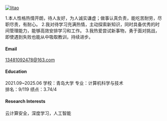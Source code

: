 

[![litao](https://img.shields.io/badge/senli1073-github-blue?logo=github)](https://github.com/DullYounglitao)

1.本人性格热情开朗，待人友好，为人诚实谦虚；做事认真负责，能吃苦耐劳，尽职尽责，有耐心。
2.我对待学习充满热情，主动探索新知识，同时具备优秀的时间管理能力，能够高效安排学习和工作。
3.我热爱尝试新事物，勇于面对挑战，即使遇到失败也能从中吸取教训，持续进步。

#### Email
13481092478@163.com


#### Education
2021.09~2025.06          学校：青岛大学        专业：计算机科学与技术              
排名：9/119              绩点：3.74/4

#### Research Interests
云计算安全，深度学习，人工智能

